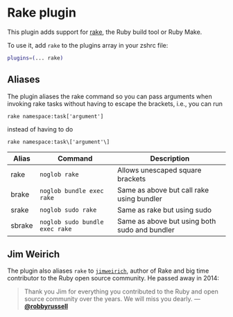 # Rake plugin

This plugin adds support for [rake](https://ruby.github.io/rake/), the Ruby
build tool or Ruby Make.

To use it, add `rake` to the plugins array in your zshrc file:

```zsh
plugins=(... rake)
```

## Aliases

The plugin aliases the rake command so you can pass arguments when invoking rake tasks
without having to escape the brackets, i.e., you can run
```
rake namespace:task['argument']
```
instead of having to do
```
rake namespace:task\['argument'\]
```

| Alias  | Command                        | Description                                   |
|--------|--------------------------------|-----------------------------------------------|
| rake   | `noglob rake`                  | Allows unescaped square brackets              |
| brake  | `noglob bundle exec rake`      | Same as above but call rake using bundler     |
| srake  | `noglob sudo rake`             | Same as rake but using sudo                   |
| sbrake | `noglob sudo bundle exec rake` | Same as above but using both sudo and bundler |

## Jim Weirich

The plugin also aliases `rake` to [`jimweirich`](https://github.com/jimweirich), author of Rake
and big time contributor to the Ruby open source community. He passed away in 2014:

> Thank you Jim for everything you contributed to the Ruby and open source community 
> over the years. We will miss you dearly. — [**@robbyrussell**](https://github.com/ohmyzsh/ohmyzsh/commit/598a9c6f990756386517d66b6bcf77e53791e905)
